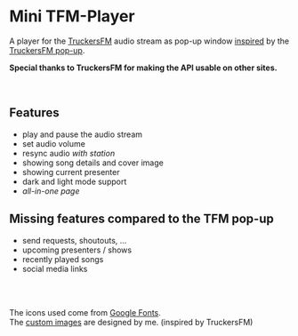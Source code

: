 # Mini TFM-Player
A player for the [TruckersFM](https://truckers.fm) audio stream as pop-up window 	<ins>inspired</ins> by the [TruckersFM pop-up](https://truckers.fm/popout/).

**Special thanks to TruckersFM for making the API usable on other sites.**

<br>

## Features
- play and pause the audio stream
- set audio volume
- resync audio *with station*
- showing song details and cover image
- showing current presenter
- dark and light mode support
- *all-in-one page*

## Missing features compared to the TFM pop-up
- send requests, shoutouts, ...
- upcoming presenters / shows
- recently played songs
- social media links

<br>
<br>

The icons used come from [Google Fonts](https://fonts.google.com/icons).<br>
The [custom images](https://github.com/Appstun/Mini-TFM-Player/tree/main/out/images) are designed by me. (inspired by TruckersFM)